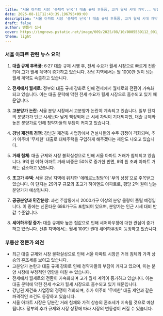 ```yaml
---
title: "서울 아파트 시장 '총체적 난국'! 대출 규제 후폭풍, 고가 월세 시대 개막... 당신의 집은 안전할까?"
date: 2025-08-11T12:43:39.196795+09:00
description: "서울 아파트 시장 '총체적 난국'! 대출 규제 후폭풍, 고가 월세 시대 개막... 당신의 집은 안전할까?"
draft: false
author: 벤틀리 집사
cover: https://imgnews.pstatic.net/image/009/2025/08/10/0005539112_001_20250810185416039.jpg
theme: light
---
```


### 서울 아파트 관련 뉴스 요약

1. **대출 규제 후폭풍**: 6·27 대출 규제 시행 후, 전세 수요가 월세 시장으로 빠르게 전환되며 고가 월세 계약이 증가하고 있습니다. 강남 지역에서는 월 1000만 원이 넘는 월세 계약도 속출하고 있습니다.

2. **전세에서 월세로**: 정부의 대출 규제 강화로 인해 전세에서 월세로의 전환이 가속화되고 있습니다. 이는 대출 문턱에 막힌 전세 수요가 월세 시장으로 흡수되고 있기 때문입니다.

3. **고분양가 논란**: 서울 분양 시장에서 고분양가 논란이 계속되고 있습니다. 일부 단지의 분양가가 인근 시세보다 낮게 책정되어 큰 시세 차익이 기대되지만, 대출 규제와 높은 분양가로 인해 청약자들의 부담이 커지고 있습니다.

4. **강남 재건축 경쟁**: 강남권 재건축 사업장에서 건설사들의 수주 경쟁이 격화되며, 추가 이주비 '무제한' 대출로 대체주택을 구입하게 해주겠다는 제안도 나오고 있습니다.

5. **거래 침체**: 대출 규제와 시장 불확실성으로 인해 서울 아파트 거래가 침체되고 있습니다. 9억 원 이하 아파트 거래 비중은 50%로 증가한 반면, 9억 원 초과 아파트 거래는 감소하고 있습니다.

6. **초고가 주택**: 서울 강남 지역에 위치한 '에테르노청담'이 '부의 상징'으로 주목받고 있습니다. 이 단지는 29가구 규모의 초고가 하이엔드 아파트로, 평당 2억 원이 넘는 분양가가 예상됩니다.

7. **공공분양과 민간분양**: 과천 주암동에서 2000가구 이상의 분양 물량이 풀릴 예정입니다. 이 중에는 신혼타운 686가구도 포함되어 있으며, 분양가는 인근 시세 대비 반값 수준입니다.

8. **셰어하우징 증가**: 대출 규제와 높은 집값으로 인해 셰어하우징에 대한 관심이 증가하고 있습니다. 신촌 지역에서는 월세 100만 원대 셰어하우징이 등장하고 있습니다.

### 부동산 전문가 의견

- 최근 대출 규제와 시장 불확실성으로 인해 서울 아파트 시장은 거래 침체와 가격 상승의 혼조세를 보이고 있습니다.
- 고분양가 논란과 대출 규제 강화로 인해 청약자들의 부담이 커지고 있으며, 이는 분양 시장에 부정적인 영향을 미칠 수 있습니다.
- 전세에서 월세로의 전환이 가속화되며 고가 월세 계약이 증가하고 있습니다. 이는 대출 문턱에 막힌 전세 수요가 월세 시장으로 흡수되고 있기 때문입니다.
- 강남권 재건축 사업장의 경쟁이 격화되며, 추가 이주비 '무제한' 대출 제안과 같은 파격적인 조건도 등장하고 있습니다.
- 서울 아파트 시장은 당분간 거래 침체와 가격 상승의 혼조세가 지속될 것으로 예상됩니다. 정부의 추가 규제와 시장 상황에 따라 시장의 변동성이 커질 수 있습니다.